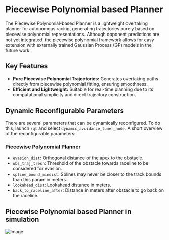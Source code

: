 # Piecewise Polynomial based Planner
The Piecewise Polynomial-based Planner is a lightweight overtaking planner for autonomous racing, generating trajectories purely based on piecewise polynomial representations. Although opponent predictions are not yet integrated, the piecewise polynomial framework allows for easy extension with externally trained Gaussian Process (GP) models in the future work.

## Key Features
- **Pure Piecewise Polynomial Trajectories:** Generates overtaking paths directly from piecewise polynomial fitting, ensuring smoothness.
- **Efficient and Lightweight:** Suitable for real-time planning due to its computational simplicity and direct trajectory construction.

## Dynamic Reconfigurable Parameters
There are several parameters that can be dynamically reconfigured. To do this, launch `rqt` and select `dynamic_avoidance_tuner_node`.
A short overview of the reconfigurable parameters:

### Piecewise Polynomial Planner
- `evasion_dist`: Orthogonal distance of the apex to the obstacle.
- `obs_traj_tresh`: Threshold of the obstacle towards raceline to be considered for evasion.
- `spline_bound_mindist`: Splines may never be closer to the track bounds than this param in meters.
- `lookahead_dist`: Lookahead distance in meters.
- `back_to_raceline_after`: Distance in meters after obstacle to go back on the raceline.

## Piecewise Polynomial based Planner in simulation
![Image](https://github.com/user-attachments/assets/2e2f7224-0986-46dc-851f-88f558883e00)